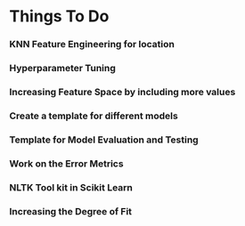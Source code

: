 # Things To Do
### KNN Feature Engineering for location
### Hyperparameter Tuning
### Increasing Feature Space by including more values
### Create a template for different models
### Template for Model Evaluation and Testing
### Work on the Error Metrics
### NLTK Tool kit in Scikit Learn
### Increasing the Degree of Fit
